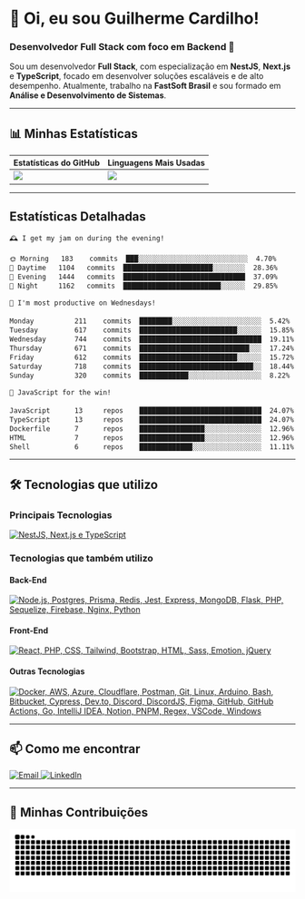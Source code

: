 # 👋 Oi, eu sou Guilherme Cardilho!

### Desenvolvedor Full Stack com foco em Backend 🚀

Sou um desenvolvedor **Full Stack**, com especialização em **NestJS**, **Next.js** e **TypeScript**, focado em desenvolver soluções escaláveis e de alto desempenho. Atualmente, trabalho na **FastSoft Brasil** e sou formado em **Análise e Desenvolvimento de Sistemas**.

---

## 📊 Minhas Estatísticas

| Estatísticas do GitHub | Linguagens Mais Usadas |
|------------------------|------------------------|
| <img src="https://github-readme-stats-nine-gamma-40.vercel.app/api?username=guicardilho&locale=pt-BR&hide_rank=true&rank_icon=github&show_icons=true&include_all_commits=true&hide=stars,issues,contribs&show=prs_merged&api_domain=https://github-readme-stats-nine-gamma-40.vercel.app&theme=dark" width="650"/> | <img src="https://github-readme-stats.vercel.app/api/top-langs/?username=guicardilho&layout=compact&theme=dark&include_all_commits=true&locale=pt-BR" width="340"/> |


---

## Estatísticas Detalhadas

<!-- README-STATS:START -->

```
🕰️ I get my jam on during the evening!

🌞 Morning  	183    commits	███░░░░░░░░░░░░░░░░░░░░░░░░░░░	4.70%
🌆 Daytime  	1104   commits	██████████████████████░░░░░░░░	28.36%
🌃 Evening  	1444   commits	██████████████████████████████	37.09%
🌙 Night    	1162   commits	████████████████████████░░░░░░	29.85%
```

```
📅 I'm most productive on Wednesdays!

Monday      	211    commits	████████░░░░░░░░░░░░░░░░░░░░░░	5.42%
Tuesday     	617    commits	████████████████████████░░░░░░	15.85%
Wednesday   	744    commits	██████████████████████████████	19.11%
Thursday    	671    commits	███████████████████████████░░░	17.24%
Friday      	612    commits	████████████████████████░░░░░░	15.72%
Saturday    	718    commits	████████████████████████████░░	18.44%
Sunday      	320    commits	████████████░░░░░░░░░░░░░░░░░░	8.22%
```

```
🧪 JavaScript for the win!

JavaScript  	13     repos	██████████████████████████████	24.07%
TypeScript  	13     repos	██████████████████████████████	24.07%
Dockerfile  	7      repos	████████████████░░░░░░░░░░░░░░	12.96%
HTML        	7      repos	████████████████░░░░░░░░░░░░░░	12.96%
Shell       	6      repos	█████████████░░░░░░░░░░░░░░░░░	11.11%
```

<!-- README-STATS:END -->

---

## 🛠️ Tecnologias que utilizo

### **Principais Tecnologias**
[![NestJS, Next.js e TypeScript](https://skillicons.dev/icons?i=nestjs,nextjs,typescript&theme=dark)](https://skillicons.dev)

### **Tecnologias que também utilizo**

#### **Back-End**
[![Node.js, Postgres, Prisma, Redis, Jest, Express, MongoDB, Flask, PHP, Sequelize, Firebase, Nginx, Python](https://skillicons.dev/icons?i=nodejs,postgres,prisma,redis,jest,express,mongodb,flask,php,sequelize,firebase,nginx,py&theme=dark)](https://skillicons.dev)

#### **Front-End**
[![React, PHP, CSS, Tailwind, Bootstrap, HTML, Sass, Emotion, jQuery](https://skillicons.dev/icons?i=react,php,css,tailwind,bootstrap,html,sass,emotion,jquery&theme=dark)](https://skillicons.dev)

#### **Outras Tecnologias**
[![Docker, AWS, Azure, Cloudflare, Postman, Git, Linux, Arduino, Bash, Bitbucket, Cypress, Dev.to, Discord, DiscordJS, Figma, GitHub, GitHub Actions, Go, IntelliJ IDEA, Notion, PNPM, Regex, VSCode, Windows](https://skillicons.dev/icons?i=docker,aws,azure,cloudflare,postman,git,linux,arduino,bash,bitbucket,cypress,devto,discord,discordjs,figma,github,githubactions,go,idea,notion,pnpm,regex,vscode,windows&theme=dark)](https://skillicons.dev)

---

## 📫 Como me encontrar

<p align="start">
  <a href="mailto:gui_cardilho@hotmail.com">
    <img src="https://img.shields.io/badge/-Email-%23333?style=for-the-badge&logo=gmail&logoColor=white" alt="Email">
  </a>
  <a href="https://www.linkedin.com/in/guilherme-cardilho" target="_blank">
    <img src="https://img.shields.io/badge/-LinkedIn-%230077B5?style=for-the-badge&logo=linkedin&logoColor=white" alt="LinkedIn">
  </a>
</p>

---

## 🐍 Minhas Contribuições

<picture>
  <source media="(prefers-color-scheme: dark)" srcset="https://raw.githubusercontent.com/GuiCardilho/GuiCardilho/output/github-snake-dark.svg" />
  <source media="(prefers-color-scheme: light)" srcset="https://raw.githubusercontent.com/GuiCardilho/GuiCardilho/output/github-snake.svg" />
  <img alt="github-snake" src="https://raw.githubusercontent.com/GuiCardilho/GuiCardilho/output/github-snake.svg" />
</picture>
